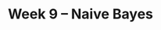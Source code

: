 ---
    title: Week 9 – Naive Bayes
    weekNumber: 9
    days:
      - date: 2021-11-22
        events:
          "**HW 7**{: .label .label-hw } **[Conditional Probability and Independence (due 11/22)](../resources/homework/hw07.pdf)**":
          "**SRV 7**{: .label .label-survey } **[Survey 7 (due 11/22)](https://docs.google.com/forms/d/e/1FAIpQLSe0DDrnGV6NBAArh5qgsaNkBy1k0ptqxyw_4YfD3m7t2l0zJQ/viewform)**":
      - date: 2021-11-23
        events:
          "**LEC 16**{: .label .label-lecture } [Naive Bayes](../resources/lecture/lec16-filled.pdf) ([blank](../resources/lecture/lec16-blank.pdf))":
      - date: 2021-11-25
        events:
          "N/A (Thanksgiving 🦃)":
---